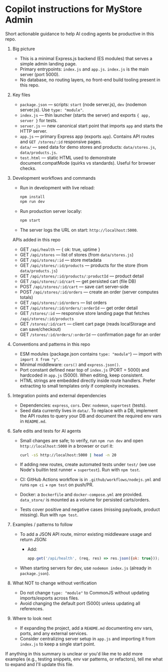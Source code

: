# Copilot instructions for MyStore Admin

Short actionable guidance to help AI coding agents be productive in this repo.

1. Big picture
   - This is a minimal Express.js backend (ES modules) that serves a simple admin landing page.
   - Primary entrypoints: `index.js` and `app.js`. `index.js` is the main server (port 5000).
   - No database, no routing layers, no front-end build tooling present in this repo.

2. Key files
   - `package.json` — scripts: `start` (node server.js), `dev` (nodemon server.js). Use `type: "module"`.
   - `index.js` — thin launcher (starts the server) and exports `{ app, server }` for tests.
   - `server.js` — new canonical start point that imports `app` and starts the HTTP server.
   - `app.js` — primary Express app (exports `app`). Contains API routes and `GET /stores/:id` responsive pages.
   - `data/` — seed data for demo stores and products: `data/stores.js`, `data/products.js`.
   - `test.html` — static HTML used to demonstrate document.compatMode (quirks vs standards). Useful for browser checks.

3. Development workflows and commands
   - Run in development with live reload:

     ```bash
     npm install
     npm run dev
     ```

   - Run production server locally:

     ```bash
     npm start
     ```

   - The server logs the URL on start: `http://localhost:5000`.

   APIs added in this repo

   - GET `/api/health` — { ok: true, uptime }
   - GET `/api/stores` — list of stores (from `data/stores.js`)
   - GET `/api/stores/:id` — store metadata
   - GET `/api/stores/:id/products` — products for the store (from `data/products.js`)
   - GET `/api/stores/:id/products/:productId` — product detail
   - GET `/api/stores/:id/cart` — get persisted cart (file DB)
   - POST `/api/stores/:id/cart` — save cart server-side
   - POST `/api/stores/:id/orders` — create an order (server computes totals)
   - GET `/api/stores/:id/orders` — list orders
   - GET `/api/stores/:id/orders/:orderId` — get order detail
   - GET `/stores/:id` — responsive store landing page that fetches `/api/stores/:id/products`
   - GET `/stores/:id/cart` — client cart page (reads localStorage and can save/checkout)
   - GET `/stores/:id/orders/:orderId` — confirmation page for an order

4. Conventions and patterns in this repo
   - ESM modules (package.json contains `type: "module"`) — import with `import X from "y"`.
   - Minimal middleware: `cors()` and `express.json()`.
   - Port constant defined near top of `index.js` (PORT = 5000) and hardcoded in `app.js` (5000). When editing, keep consistent.
   - HTML strings are embedded directly inside route handlers. Prefer extracting to small templates only if complexity increases.

5. Integration points and external dependencies
   - Dependencies: `express`, `cors`. Dev: `nodemon`, `supertest` (tests).
   - Seed data currently lives in `data/`. To replace with a DB, implement the API routes to query your DB and document the required env vars in `README.md`.

6. Safe edits and tests for AI agents
   - Small changes are safe; to verify, run `npm run dev` and open `http://localhost:5000` in a browser or curl it:

     ```bash
     curl -sS http://localhost:5000 | head -n 20
     ```

   - If adding new routes, create automated tests under `test/` (we use Node's builtin test runner + `supertest`). Run with `npm test`.
   - CI: GitHub Actions workflow is in `.github/workflows/nodejs.yml` and runs `npm ci` + `npm test` on push/PR.
    - Docker: a `Dockerfile` and `docker-compose.yml` are provided. `data_store/` is mounted as a volume for persisted carts/orders.
    - Tests cover positive and negative cases (missing payloads, product missing). Run with `npm test`.

7. Examples / patterns to follow
   - To add a JSON API route, mirror existing middleware usage and return JSON:

     - Add:
       ```js
       app.get('/api/health', (req, res) => res.json({ok: true}));
       ```

   - When starting servers for dev, use `nodemon index.js` (already in `package.json`).

8. What NOT to change without verification
   - Do not change `type: "module"` to CommonJS without updating imports/exports across files.
   - Avoid changing the default port (5000) unless updating all references.

9. Where to look next
   - If expanding the project, add a `README.md` documenting env vars, ports, and any external services.
   - Consider centralizing server setup in `app.js` and importing it from `index.js` to keep a single start point.

If anything in this summary is unclear or you'd like me to add more examples (e.g., testing snippets, env var patterns, or refactors), tell me what to expand and I'll update this file.